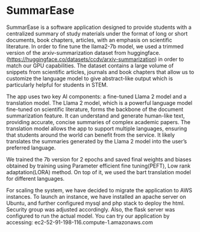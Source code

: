 # SummarEase
SummarEase is a software application designed to provide students with a centralized summary of study materials under the format of long or short documents, book chapters, articles, with an emphasis on scientific literature. 
In order to fine tune the llama2-7b model, we used a trimmed version of the arxiv-summarization dataset from huggingface. (https://huggingface.co/datasets/ccdv/arxiv-summarization) in order to match our GPU capabilities. The dataset 
contains a large volume of snippets from scientific articles, journals and book chapters that allow us to customize the language model to give abstract-like output which is particularly helpful for students in STEM.

The app uses two key AI components: a fine-tuned Llama 2 model and a translation model. The Llama 2 model, which is a powerful language model fine-tuned on scientific literature, forms the backbone of the document summarization feature. It 
can understand and generate human-like text, providing accurate, concise summaries of complex academic papers. The translation model allows the app to support multiple languages, ensuring that students around the world can benefit from the
service. It likely translates the summaries generated by the Llama 2 model into the user’s preferred language.

We trained the 7b version for 2 epochs and saved final weights and biases obtained by training using Parameter efficient fine tuning(PEFT), Low rank adaptation(LORA) method. On top of it, we used the bart translation model for different
languages.

For scaling the system, we have decided to migrate the application to AWS instances. To launch an instance, we have installed an apache server on Ubuntu, and further configured mysql and php stack to deploy the html. Security group was
adjusted accordingly. Also, the flask server was configured to run the actual model. You can try our application by accessing: ec2-52-91-198-116.compute-1.amazonaws.com 
